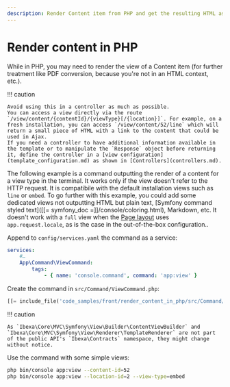 ```yaml
---
description: Render Content item from PHP and get the resulting HTML as a string.
---
```


# Render content in PHP

While in PHP, you may need to render the view of a Content item (for further treatment like PDF conversion, because you're not in an HTML context, etc.).

!!! caution

    Avoid using this in a controller as much as possible.
    You can access a view directly via the route `/view/content/{contentId}/{viewType}[/{location}]`. For example, on a fresh installation, you can access `/view/content/52/line` which will return a small piece of HTML with a link to the content that could be used in Ajax.
    If you need a controller to have additional information available in the template or to manipulate the `Response` object before returning it, define the controller in a [view configuration](template_configuration.md) as shown in [Controllers](controllers.md).

The following example is a command outputting the render of a content for a view type in the terminal.
It works only if the view doesn't refer to the HTTP request.
It is compatibile with the default installation views such as `line` or `embed`.
To go further with this example, you could add some dedicated views not outputting HTML but plain text, [Symfony command styled text]([[= symfony_doc =]]/console/coloring.html), Markdown, etc.
It doesn't work with a `full` view when the [Page layout](template_configuration.md#page-layout) uses `app.request.locale`, as is the case in the out-of-the-box configuration..

Append to `config/services.yaml` the command as a service:

```yaml
services:
    #…
    App\Command\ViewCommand:
        tags:
            - { name: 'console.command', command: 'app:view' }
```

Create the command in `src/Command/ViewCommand.php`:

```php hl_lines="59-63"
[[= include_file('code_samples/front/render_content_in_php/src/Command/ViewCommand.php') =]]
```

!!! caution

    As `Ibexa\Core\MVC\Symfony\View\Builder\ContentViewBuilder` and `Ibexa\Core\MVC\Symfony\View\Renderer\TemplateRenderer` are not part of the public API's `Ibexa\Contracts` namespace, they might change without notice.

Use the command with some simple views:

```bash
php bin/console app:view --content-id=52
php bin/console app:view --location-id=2 --view-type=embed
```
